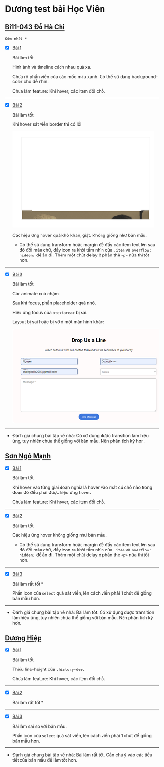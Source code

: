 # Dương test bài Học Viên

## [Bi11-043 Đỗ Hà Chi](https://serenaha12.github.io/fullstack_nodeJS/)

    Sớm nhất *

- [x] [Bài 1](https://serenaha12.github.io/fullstack_nodeJS/)

  Bài làm tốt

  Hình ảnh và timeline cách nhau quá xa.

  Chưa rõ phần viền của các mốc màu xanh. Có thể sử dụng background-color cho dễ nhìn.

  Chưa làm feature: Khi hover, các item đổi chỗ.

---

- [x] [Bài 2](https://serenaha12.github.io/fullstack_nodeJS/)

  Bài làm tốt

  Khi hover sát viền border thì có lỗi:

  ![Đỗ Hà Chi Bài 2](images/do_ha_chi-bai2.png)

  Các hiệu ứng hover quá khô khan, giật. Không giống như bản mẫu.

  - Có thể sử dụng transform hoặc margin để đẩy các item text lên sau đó đổi màu chữ, đẩy icon ra khỏi tầm nhìn của `.item` và `overflow: hidden;` để ẩn đi. Thêm một chút delay ở phần thẻ `<p>` nữa thì tốt hơn.

---

- [x] [Bài 3](https://serenaha12.github.io/fullstack_nodeJS/)

  Bài làm tốt

  Các animate quá chậm

  Sau khi focus, phần placeholder quá nhỏ.

  Hiệu ứng focus của `<textarea>` bị sai.

  Layout bị sai hoặc bị vỡ ở một màn hình khác:

  ![Đỗ Hà Chi Bài 3](images/do_ha_chi-bai3.png)

---

- Đánh giá chung bài tập về nhà: Có xử dụng được transition làm hiệu ứng, tuy nhiên chưa thể giống với bản mẫu. Nên phân tích kỹ hơn.

## [Sơn Ngô Mạnh](https://github.com/NgoManhson/f8-fullstack-exercises)

- [x] [Bài 1](https://github.com/NgoManhson/f8-fullstack-exercises)

  Bài làm tốt

  Khi hover vào từng giai đoạn nghĩa là hover vào mất cứ chỗ nào trong đoạn đó đều phải được hiệu ứng hover.

  Chưa làm feature: Khi hover, các item đổi chỗ.

---

- [x] [Bài 2](https://github.com/NgoManhson/f8-fullstack-exercises)

  Bài làm tốt

  Các hiệu ứng hover không giống như bản mẫu.

  - Có thể sử dụng transform hoặc margin để đẩy các item text lên sau đó đổi màu chữ, đẩy icon ra khỏi tầm nhìn của `.item` và `overflow: hidden;` để ẩn đi. Thêm một chút delay ở phần thẻ `<p>` nữa thì tốt hơn.

---

- [x] [Bài 3](https://github.com/NgoManhson/f8-fullstack-exercises)

  Bài làm rất tốt \*

  Phần icon của `select` quá sát viền, lên cách viền phải 1 chút để giống bản mẫu hơn.

---

- Đánh giá chung bài tập về nhà: Bài làm tốt. Có xử dụng được transition làm hiệu ứng, tuy nhiên chưa thể giống với bản mẫu. Nên phân tích kỹ hơn.

## [Dương Hiệp](https://duonghiep416.github.io/duonghiep_f8_fullstack)

- [x] [Bài 1](https://duonghiep416.github.io/duonghiep_f8_fullstack)

  Bài làm tốt

  Thiếu line-height của `.history-desc`

  Chưa làm feature: Khi hover, các item đổi chỗ.

---

- [x] [Bài 2](https://duonghiep416.github.io/duonghiep_f8_fullstack)

  Bài làm rất tốt \*

---

- [x] [Bài 3](https://duonghiep416.github.io/duonghiep_f8_fullstack)

  Bài làm sai so với bản mẫu.

  Phần icon của `select` quá sát viền, lên cách viền phải 1 chút để giống bản mẫu hơn.

---

- Đánh giá chung bài tập về nhà: Bài làm rất tốt. Cần chú ý vào các tiểu tiết của bản mẫu để làm tốt hơn.
